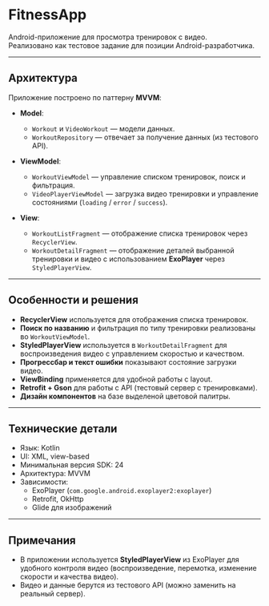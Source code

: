 # FitnessApp

Android-приложение для просмотра тренировок с видео.  
Реализовано как тестовое задание для позиции Android-разработчика.

---

## Архитектура

Приложение построено по паттерну **MVVM**:

- **Model**:
    - `Workout` и `VideoWorkout` — модели данных.
    - `WorkoutRepository` — отвечает за получение данных (из тестового API).

- **ViewModel**:
    - `WorkoutViewModel` — управление списком тренировок, поиск и фильтрация.
    - `VideoPlayerViewModel` — загрузка видео тренировки и управление состояниями (`loading` / `error` / `success`).

- **View**:
    - `WorkoutListFragment` — отображение списка тренировок через `RecyclerView`.
    - `WorkoutDetailFragment` — отображение деталей выбранной тренировки и видео с использованием **ExoPlayer** через `StyledPlayerView`.

---

## Особенности и решения

- **RecyclerView** используется для отображения списка тренировок.
- **Поиск по названию** и фильтрация по типу тренировки реализованы во `WorkoutViewModel`.
- **StyledPlayerView** используется в `WorkoutDetailFragment` для воспроизведения видео с управлением скоростью и качеством.
- **Прогрессбар и текст ошибки** показывают состояние загрузки видео.
- **ViewBinding** применяется для удобной работы с layout.
- **Retrofit + Gson** для работы с API (тестовый сервер с тренировками).
- **Дизайн компонентов** на базе выделеной цветовой палитры.
---

## Технические детали

- Язык: Kotlin
- UI: XML, view-based
- Минимальная версия SDK: 24
- Архитектура: MVVM
- Зависимости:
    - ExoPlayer (`com.google.android.exoplayer2:exoplayer`)
    - Retrofit, OkHttp
    - Glide для изображений

---

## Примечания

- В приложении используется **StyledPlayerView** из ExoPlayer для удобного контроля видео (воспроизведение, перемотка, изменение скорости и качества видео).
- Видео и данные берутся из тестового API (можно заменить на реальный сервер).
